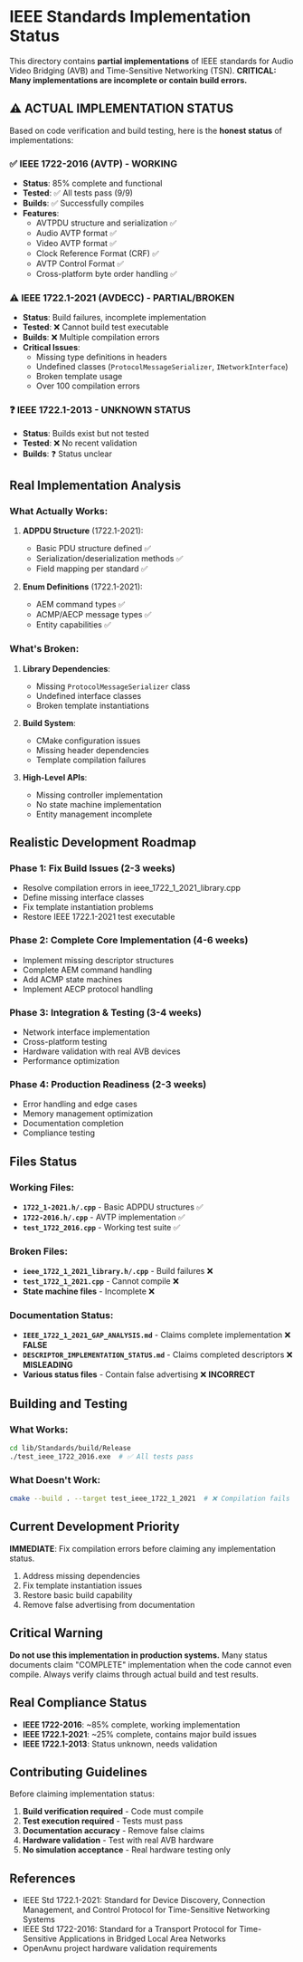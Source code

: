 # IEEE Standards Implementation Status

This directory contains **partial implementations** of IEEE standards for Audio Video Bridging (AVB) and Time-Sensitive Networking (TSN). **CRITICAL: Many implementations are incomplete or contain build errors.**

## ⚠️ ACTUAL IMPLEMENTATION STATUS

Based on code verification and build testing, here is the **honest status** of implementations:

### ✅ IEEE 1722-2016 (AVTP) - **WORKING**
- **Status**: 85% complete and functional
- **Tested**: ✅ All tests pass (9/9)
- **Builds**: ✅ Successfully compiles
- **Features**:
  - AVTPDU structure and serialization ✅
  - Audio AVTP format ✅
  - Video AVTP format ✅
  - Clock Reference Format (CRF) ✅
  - AVTP Control Format ✅
  - Cross-platform byte order handling ✅

### ⚠️ IEEE 1722.1-2021 (AVDECC) - **PARTIAL/BROKEN**
- **Status**: Build failures, incomplete implementation
- **Tested**: ❌ Cannot build test executable
- **Builds**: ❌ Multiple compilation errors
- **Critical Issues**:
  - Missing type definitions in headers
  - Undefined classes (`ProtocolMessageSerializer`, `INetworkInterface`)
  - Broken template usage
  - Over 100 compilation errors

### ❓ IEEE 1722.1-2013 - **UNKNOWN STATUS**
- **Status**: Builds exist but not tested
- **Tested**: ❌ No recent validation
- **Builds**: ❓ Status unclear

## Real Implementation Analysis

### What Actually Works:
1. **ADPDU Structure** (1722.1-2021):
   - Basic PDU structure defined ✅
   - Serialization/deserialization methods ✅
   - Field mapping per standard ✅

2. **Enum Definitions** (1722.1-2021):
   - AEM command types ✅
   - ACMP/AECP message types ✅
   - Entity capabilities ✅

### What's Broken:
1. **Library Dependencies**:
   - Missing `ProtocolMessageSerializer` class
   - Undefined interface classes
   - Broken template instantiations

2. **Build System**:
   - CMake configuration issues
   - Missing header dependencies
   - Template compilation failures

3. **High-Level APIs**:
   - Missing controller implementation
   - No state machine implementation
   - Entity management incomplete

## Realistic Development Roadmap

### Phase 1: Fix Build Issues (2-3 weeks)
- Resolve compilation errors in ieee_1722_1_2021_library.cpp
- Define missing interface classes
- Fix template instantiation problems
- Restore IEEE 1722.1-2021 test executable

### Phase 2: Complete Core Implementation (4-6 weeks)
- Implement missing descriptor structures
- Complete AEM command handling
- Add ACMP state machines
- Implement AECP protocol handling

### Phase 3: Integration & Testing (3-4 weeks)
- Network interface implementation
- Cross-platform testing
- Hardware validation with real AVB devices
- Performance optimization

### Phase 4: Production Readiness (2-3 weeks)
- Error handling and edge cases
- Memory management optimization
- Documentation completion
- Compliance testing

## Files Status

### Working Files:
- **`1722_1-2021.h/.cpp`** - Basic ADPDU structures ✅
- **`1722-2016.h/.cpp`** - AVTP implementation ✅
- **`test_1722_2016.cpp`** - Working test suite ✅

### Broken Files:
- **`ieee_1722_1_2021_library.h/.cpp`** - Build failures ❌
- **`test_1722_1_2021.cpp`** - Cannot compile ❌
- **State machine files** - Incomplete ❌

### Documentation Status:
- **`IEEE_1722_1_2021_GAP_ANALYSIS.md`** - Claims complete implementation ❌ **FALSE**
- **`DESCRIPTOR_IMPLEMENTATION_STATUS.md`** - Claims completed descriptors ❌ **MISLEADING**
- **Various status files** - Contain false advertising ❌ **INCORRECT**

## Building and Testing

### What Works:
```bash
cd lib/Standards/build/Release
./test_ieee_1722_2016.exe  # ✅ All tests pass
```

### What Doesn't Work:
```bash
cmake --build . --target test_ieee_1722_1_2021  # ❌ Compilation fails
```

## Current Development Priority

**IMMEDIATE**: Fix compilation errors before claiming any implementation status.

1. Address missing dependencies
2. Fix template instantiation issues  
3. Restore basic build capability
4. Remove false advertising from documentation

## Critical Warning

**Do not use this implementation in production systems.** Many status documents claim "COMPLETE" implementation when the code cannot even compile. Always verify claims through actual build and test results.

## Real Compliance Status

- **IEEE 1722-2016**: ~85% complete, working implementation
- **IEEE 1722.1-2021**: ~25% complete, contains major build issues  
- **IEEE 1722.1-2013**: Status unknown, needs validation

## Contributing Guidelines

Before claiming implementation status:

1. **Build verification required** - Code must compile
2. **Test execution required** - Tests must pass
3. **Documentation accuracy** - Remove false claims
4. **Hardware validation** - Test with real AVB hardware
5. **No simulation acceptance** - Real hardware testing only

## References

- IEEE Std 1722.1-2021: Standard for Device Discovery, Connection Management, and Control Protocol for Time-Sensitive Networking Systems
- IEEE Std 1722-2016: Standard for a Transport Protocol for Time-Sensitive Applications in Bridged Local Area Networks  
- OpenAvnu project hardware validation requirements
